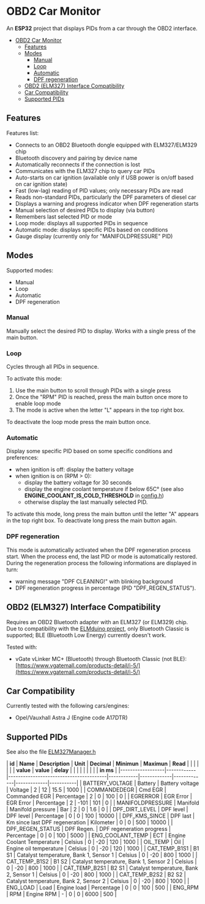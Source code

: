 # OBD2 Car Monitor
An **ESP32** project that displays PIDs from a car through the OBD2 interface.

- [OBD2 Car Monitor](#obd2-car-monitor)
  - [Features](#features)
  - [Modes](#modes)
    - [Manual](#manual)
    - [Loop](#loop)
    - [Automatic](#automatic)
    - [DPF regeneration](#dpf-regeneration)
  - [OBD2 (ELM327) Interface Compatibility](#obd2-elm327-interface-compatibility)
  - [Car Compatibility](#car-compatibility)
  - [Supported PIDs](#supported-pids)

## Features
Features list:
* Connects to an OBD2 Bluetooth dongle equipped with ELM327/ELM329 chip
* Bluetooth discovery and pairing by device name
* Automatically reconnects if the connection is lost
* Communicates with the ELM327 chip to query car PIDs
* Auto-starts on car ignition (available only if USB power is on/off based on car ignition state)
* Fast (low-lag) reading of PID values; only necessary PIDs are read
* Reads non-standard PIDs, particularly the DPF parameters of diesel car
* Displays a warning and progress indicator when DPF regeneration starts
* Manual selection of desired PIDs to display (via button)
* Remembers last selected PID or mode
* Loop mode: displays all supported PIDs in sequence
* Automatic mode: displays specific PIDs based on conditions
* Gauge display (currently only for "MANIFOLDPRESSURE" PID)

## Modes
Supported modes:
* Manual
* Loop
* Automatic
* DPF regeneration

### Manual
Manually select the desired PID to display.
Works with a single press of the main button.

### Loop
Cycles through all PIDs in sequence.

To activate this mode:
1. Use the main button to scroll through PIDs with a single press
2. Once the "RPM" PID is reached, press the main button once more to enable loop mode
3. The mode is active when the letter "L" appears in the top right box.
 
To deactivate the loop mode press the main button once.

### Automatic
Display some specific PID based on some specific conditions and preferences:
* when ignition is off: display the battery voltage
* when ignition is on (RPM > 0):
  * display the battery voltage for 30 seconds
  * display the engine coolant temperature if below 65C° (see also **ENGINE_COOLANT_IS_COLD_THRESHOLD** in [config.h](https://github.com/luca86r/obd2-car-monitor/blob/master/src/config.h))
  * otherwise display the last manually selected PID.

To activate this mode, long press the main button until the letter "A" appears in the top right box.
To deactivate long press the main button again.

### DPF regeneration
This mode is automatically activated when the DPF regeneration process start.
When the process end, the last PID or mode is automatically restored.
During the regeneration process the following informations are displayed in turn:
* warning message "DPF CLEANING!" with blinking background
* DPF regeneration progress in percentage (PID "DPF_REGEN_STATUS").


## OBD2 (ELM327) Interface Compatibility
Requires an OBD2 Bluetooth adapter with an ELM327 (or ELM329) chip.  
Due to compatibility with the [ELMduino project](https://github.com/PowerBroker2/ELMduino), only Bluetooth Classic is supported; BLE (Bluetooth Low Energy) currently doesn't work.

Tested with:
* vGate vLinker MC+ (Bluetooth) through Bluetooth Classic (not BLE): [https://www.vgatemall.com/products-detail/i-5/](https://www.vgatemall.com/products-detail/i-5/)

## Car Compatibility
Currently tested with the following cars/engines:
* Opel/Vauxhall Astra J (Engine code A17DTR)

## Supported PIDs
See also the file [ELM327Manager.h](https://github.com/luca86r/obd2-car-monitor/blob/master/src/ELM327Manager.h)


|      **id**      |  **Name**  |            **Description**             |  **Unit**  | **Decimal** | **Minimun** | **Maximun** |  **Read** |
|                  |            |                                        |            |             |  **value**  |  **value**  | **delay** |
|                  |            |                                        |            |             |             |             | **in ms** |
|------------------|------------|----------------------------------------|------------|-------------|-------------|-------------|-----------|
| BATTERY_VOLTAGE  | Battery    | Battery voltage                        | Voltage    |           2 |          12 |        15.5 |      1000 |
| COMMANDEDEGR     | Cmd EGR    | Commanded EGR                          | Percentage |           2 |           0 |         100 |         0 |
| EGRERROR         | EGR Error  | EGR Error                              | Percentage |           2 |        -101 |         101 |         0 |
| MANIFOLDPRESSURE | Manifold   | Manifold pressure                      | Bar        |           2 |           0 |         1.6 |         0 |
| DPF_DIRT_LEVEL   | DPF level  | DPF level                              | Percentage |           0 |           0 |         100 |     10000 |
| DPF_KMS_SINCE    | DPF last   | Km since last DPF regeneration         | Kilometer  |           0 |           0 |         500 |     10000 |
| DPF_REGEN_STATUS | DPF Regen. | DPF regeneration progress              | Percentage |           0 |           0 |         100 |      5000 |
| ENG_COOLANT_TEMP | ECT        | Engine Coolant Temperature             | Celsius    |           0 |         -20 |         120 |      1000 |
| OIL_TEMP         | Oil        | Engine oil temperature                 | Celsius    |           0 |         -20 |         120 |      1000 |
| CAT_TEMP_B1S1    | B1 S1      | Catalyst temperature, Bank 1, Sensor 1 | Celsius    |           0 |         -20 |         800 |      1000 |
| CAT_TEMP_B1S2    | B1 S2      | Catalyst temperature, Bank 1, Sensor 2 | Celsius    |           0 |         -20 |         800 |      1000 |
| CAT_TEMP_B2S1    | B2 S1      | Catalyst temperature, Bank 2, Sensor 1 | Celsius    |           0 |         -20 |         800 |      1000 |
| CAT_TEMP_B2S2    | B2 S2      | Catalyst temperature, Bank 2, Sensor 2 | Celsius    |           0 |         -20 |         800 |      1000 |
| ENG_LOAD         | Load       | Engine load                            | Percentage |           0 |           0 |         100 |       500 |
| ENG_RPM          | RPM        | Engine RPM                             | -          |           0 |           0 |        6000 |       500 |

	